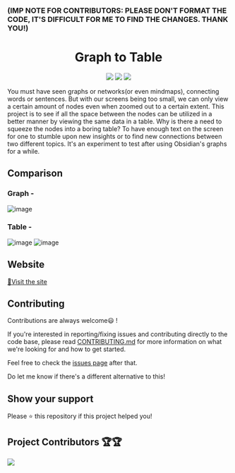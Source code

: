 ### (IMP NOTE FOR CONTRIBUTORS: PLEASE DON'T FORMAT THE CODE, IT'S DIFFICULT FOR ME TO FIND THE CHANGES. THANK YOU!)

<h1 align="center"> Graph to Table </h1>

<div align="center">
   <img src="https://img.shields.io/badge/HTML5-E34F26?style=for-the-badge&logo=html5&logoColor=white" />
   <img src="https://img.shields.io/badge/CSS3-1572B6?style=for-the-badge&logo=css3&logoColor=white" />
   <img src="https://img.shields.io/badge/JavaScript-323330?style=for-the-badge&logo=javascript&logoColor=F7DF1E" />
</div>

You must have seen graphs or networks(or even mindmaps), connecting words or sentences. But with our screens being too small, we can only view a certain amount of nodes even when zoomed out to a certain extent. This project is to see if all the space between the nodes can be utilized in a better manner by viewing the same data in a table. Why is there a need to squeeze the nodes into a boring table? To have enough text on the screen for one to stumble upon new insights or to find new connections between two different topics. It's an experiment to test after using Obsidian's graphs for a while. 

## Comparison
### Graph -
![image](https://user-images.githubusercontent.com/113847439/195137940-fce3b9e0-1356-49c0-afce-68a83fb0475d.png)
### Table -
![image](https://user-images.githubusercontent.com/113847439/195137958-bf24bae1-0662-437d-a0ce-0172a7055632.png)
![image](https://user-images.githubusercontent.com/113847439/195905936-de865ff2-e247-4222-8ccd-48fc44e25ff3.png)
	
## Website
[📌Visit the site](https://graphtotable.netlify.app/)


## Contributing
Contributions are always welcome😃 !

If you're interested in reporting/fixing issues and contributing directly to the code base, please read [CONTRIBUTING.md](./CONTRIBUTING.md) for more information on what we're looking for and how to get started.

Feel free to check the [issues page](https://github.com/LunarMarathon/graphToTable/issues) after that.

Do let me know if there's a different alternative to this!

## Show your support
Please ⭐️ this repository if this project helped you!

## Project Contributors 🏆🏆

<a href="https://github.com/LunarMarathon/graphToTable/graphs/contributors">
<img src="https://contrib.rocks/image?repo=LunarMarathon/graphToTable" />
